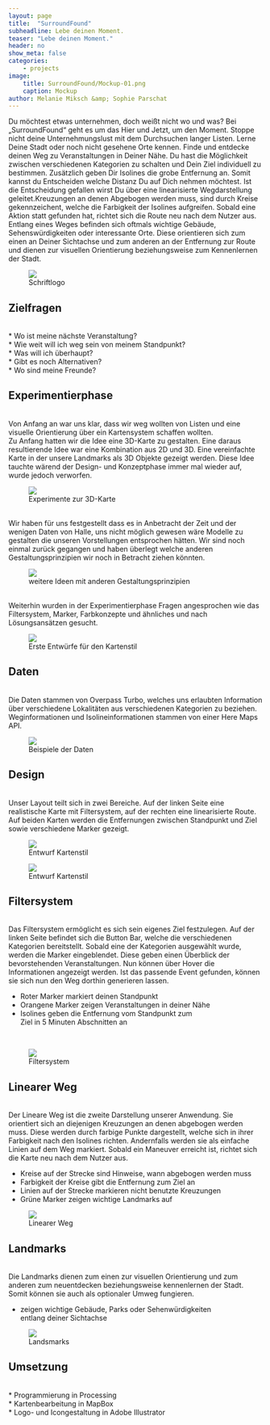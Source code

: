 ```yaml
---
layout: page
title:  "SurroundFound"
subheadline: Lebe deinen Moment.
teaser: "Lebe deinen Moment."
header: no
show_meta: false
categories:
    - projects
image:
    title: SurroundFound/Mockup-01.png
    caption: Mockup
author: Melanie Miksch &amp; Sophie Parschat
---
```


Du möchtest etwas unternehmen, doch weißt nicht wo und was? Bei „SurroundFound“ geht es um das Hier und Jetzt, um den Moment. Stoppe nicht deine Unternehmungslust mit dem Durchsuchen langer Listen. Lerne Deine Stadt oder noch nicht gesehene Orte kennen. Finde und entdecke deinen Weg zu Veranstaltungen in Deiner Nähe. Du hast die Möglichkeit zwischen verschiedenen Kategorien zu schalten und Dein Ziel individuell zu bestimmen. Zusätzlich geben Dir Isolines die grobe Entfernung an. Somit kannst du Entscheiden welche Distanz Du auf Dich nehmen möchtest. Ist die Entscheidung gefallen wirst Du über eine linearisierte Wegdarstellung geleitet.Kreuzungen an denen Abgebogen werden muss, sind durch Kreise gekennzeichent, welche die Farbigkeit der Isolines aufgreifen. Sobald eine Aktion statt gefunden hat, richtet sich die Route neu nach dem Nutzer aus. Entlang eines Weges befinden sich oftmals wichtige Gebäude, Sehenswürdigkeiten oder interessante Orte. Diese orientieren sich zum einen an Deiner Sichtachse und zum anderen an der Entfernung zur Route und dienen zur visuellen Orientierung beziehungsweise zum
Kennenlernen der Stadt.
<br />
<figure>
  <img src="{{ site.urlimg }}/SurroundFound/LogoSchrift-01-01.jpg" />
  <figcaption >Schriftlogo</figcaption>
</figure>


## Zielfragen
<br />
* Wo ist meine nächste Veranstaltung?<br />
* Wie weit will ich weg sein von meinem Standpunkt?<br />
* Was will ich überhaupt?<br />
* Gibt es noch Alternativen?<br />
* Wo sind meine Freunde?<br />


## Experimentierphase
<br />
Von Anfang an war uns klar, dass wir weg wollten von Listen und eine visuelle Orientierung über ein Kartensystem schaffen wollten.<br />
Zu Anfang hatten wir die Idee eine 3D-Karte zu gestalten. Eine daraus resultierende Idee war eine Kombination aus 2D und 3D. Eine vereinfachte Karte in der unsere Landmarks als 3D Objekte gezeigt werden. Diese Idee tauchte wärend der Design- und Konzeptphase immer mal wieder auf, wurde jedoch verworfen.
<br />
<figure>
  <img src="{{ site.urlimg }}/SurroundFound/Page0001.jpg" />
  <figcaption >Experimente zur 3D-Karte</figcaption>
</figure>


<br />
Wir haben für uns festgestellt dass es in Anbetracht der Zeit und der wenigen Daten von Halle, uns nicht möglich gewesen wäre Modelle zu gestalten die unseren Vorstellungen entsprochen hätten. Wir sind noch einmal zurück gegangen und haben überlegt welche anderen Gestaltungsprinzipien wir noch in Betracht ziehen könnten.
<br />
<figure>
  <img src="{{ site.urlimg }}/SurroundFound/20160509_161130.jpg" />
  <figcaption >weitere Ideen mit anderen Gestaltungsprinzipien</figcaption>
</figure>


<br />
Weiterhin wurden in der Experimentierphase Fragen angesprochen wie das Filtersystem, Marker, Farbkonzepte und ähnliches und nach Lösungsansätzen gesucht.
<br />
<figure>
  <img src="{{ site.urlimg }}/SurroundFound/Experimente_03.jpg" />
  <figcaption >Erste Entwürfe für den Kartenstil </figcaption>
</figure>


## Daten
<br />
Die Daten stammen von Overpass Turbo, welches uns erlaubten Information über verschiedene Lokalitäten
aus verschiedenen Kategorien zu beziehen. Weginformationen und Isolineinformationen stammen von einer Here Maps API.
<BR />
<figure>
  <img src="{{ site.urlimg }}/SurroundFound/Daten-01.jpg" />
  <figcaption >Beispiele der Daten</figcaption>
</figure>


## Design
<br />
Unser Layout teilt sich in zwei Bereiche. Auf der linken Seite eine realistische Karte mit Filtersystem, auf der rechten eine linearisierte Route. Auf beiden Karten werden die Entfernungen zwischen Standpunkt und Ziel sowie verschiedene Marker gezeigt.
<br />

<figure>
  <img src="{{ site.urlimg }}/SurroundFound/Kartenstil02.jpg" />
  <figcaption >Entwurf Kartenstil</figcaption>
</figure>

<figure>
  <img src="{{ site.urlimg }}/SurroundFound/Kartenstil.jpg" />
  <figcaption >Entwurf Kartenstil</figcaption>
</figure>

## Filtersystem
<br />
Das Filtersystem ermöglicht es sich sein eigenes Ziel festzulegen. Auf der linken Seite befindet sich die Button Bar, welche die verschiedenen Kategorien bereitstellt. Sobald eine der Kategorien ausgewählt wurde, werden die Marker eingeblendet. Diese geben einen Überblick der bevorstehenden Veranstaltungen. Nun können über Hover die Informationen angezeigt werden. Ist das passende Event gefunden, können sie sich nun den Weg dorthin generieren lassen.


* Roter Marker markiert deinen Standpunkt
* Orangene Marker zeigen Veranstaltungen in deiner Nähe
* Isolines geben die Entfernung vom Standpunkt zum <br />
  Ziel in 5 Minuten Abschnitten an
<br />
<figure>
  <img src="{{ site.urlimg }}/SurroundFound/Filtersystem02.jpg" />
  <figcaption >Filtersystem</figcaption>
</figure>


## Linearer Weg
<br />
Der Lineare Weg ist die zweite Darstellung unserer Anwendung. Sie orientiert sich an diejenigen Kreuzungen an denen abgebogen werden muss. Diese werden durch farbige Punkte dargestellt, welche sich in ihrer Farbigkeit nach den Isolines richten. Andernfalls werden sie als einfache Linien auf dem Weg markiert. Sobald ein Maneuver erreicht ist, richtet sich die Karte neu nach dem Nutzer aus.


* Kreise auf der Strecke sind Hinweise, wann abgebogen werden muss
* Farbigkeit der Kreise gibt die Entfernung zum Ziel an
* Linien auf der Strecke markieren nicht benutzte Kreuzungen
* Grüne Marker zeigen wichtige Landmarks auf

<figure>
  <img src="{{ site.urlimg }}/SurroundFound/Linear.jpg" />
  <figcaption >Linearer Weg</figcaption>
</figure>


## Landmarks
<br />
Die Landmarks dienen zum einen zur visuellen Orientierung und zum anderen zum
neuentdecken beziehungsweise kennenlernen der Stadt. Somit können sie auch als
optionaler Umweg fungieren.


* zeigen wichtige Gebäude, Parks oder Sehenwürdigkeiten <br />
  entlang deiner Sichtachse

<figure>
 <img src="{{ site.urlimg }}/SurroundFound/Landmark_Tap.jpg" />
 <figcaption >Landsmarks</figcaption>
</figure>


## Umsetzung
<br />
* Programmierung in Processing<br />
* Kartenbearbeitung in MapBox<br />
* Logo- und Icongestaltung in Adobe Illustrator<br />

